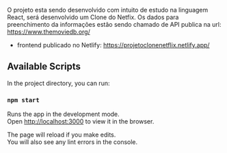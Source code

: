 O projeto esta sendo desenvolvido com intuito de estudo na linguagem React, será desenvolvido um Clone do Netfix. 
Os dados para preenchimento da informações estão sendo chamado de API publica na url: https://www.themoviedb.org/

- frontend publicado no Netlify: https://projetoclonenetflix.netlify.app/

## Available Scripts

In the project directory, you can run:

### `npm start`

Runs the app in the development mode.<br />
Open [http://localhost:3000](http://localhost:3000) to view it in the browser.

The page will reload if you make edits.<br />
You will also see any lint errors in the console.



